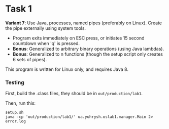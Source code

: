 # Task 1

**Variant 7**: Use Java, processes, named pipes (preferably on Linux). Create the pipe externally using system tools.

* Program exits immediately on ESC press, or initiates 15 second countdown when 'q' is pressed.
* **Bonus**: Generalized to arbitrary binary operations (using Java lambdas).
* **Bonus**: Generalized to n functions (though the setup script only creates 6 sets of pipes).

This program is written for Linux only, and requires Java 8.

### Testing

First, build the .class files, they should be in `out/production/lab1`.

Then, run this:

```
setup.sh
java -cp 'out/production/lab1/' ua.yuhrysh.oslab1.manager.Main 2> error.log
```
